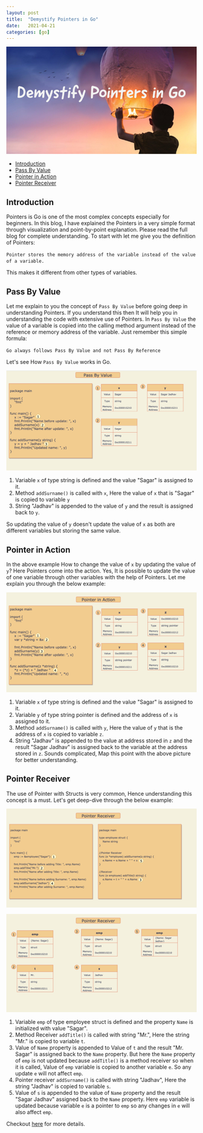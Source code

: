 ```yaml
---
layout: post
title:  "Demystify Pointers in Go"
date:   2021-04-21
categories: [go]
---
```


![Demystify Pointers in Go](https://raw.githubusercontent.com/sagar-jadhav/sagar-jadhav.github.io/master/static/img/_posts/pointers_go.png)

- [Introduction](#introduction)
- [Pass By Value](#pass-by-value)
- [Pointer in Action](#pointer-in-action)
- [Pointer Receiver](#pointer-receiver)

## Introduction

Pointers is Go is one of the most complex concepts especially for beginners. In this blog, I have explained the Pointers in a very simple format through visualization and point-by-point explanation. Please read the full blog for complete understanding. To start with let me give you the definition of Pointers:

``
Pointer stores the memory address of the variable instead of the value of a variable. 
``

This makes it different from other types of variables.

## Pass By Value

Let me explain to you the concept of `Pass By Value` before going deep in understanding Pointers. If you understand this then It will help you in understanding the code with extensive use of Pointers. In `Pass By Value` the value of a variable is copied into the calling method argument instead of the reference or memory address of the variable. Just remember this simple formula:

``
 Go always follows Pass By Value and not Pass By Reference
``

Let's see How `Pass By Value` works in Go.

![Pass By Value](https://raw.githubusercontent.com/sagar-jadhav/sagar-jadhav.github.io/master/static/img/_posts/pass_by_value.png)

1. Variable `x` of type string is defined and the value "Sagar" is assigned to it.
2. Method `addSurname()` is called with `x`, Here the value of `x` that is "Sagar" is copied to variable `y`
3. String "Jadhav" is appended to the value of `y` and the result is assigned back to `y`.

So updating the value of `y` doesn't update the value of `x` as both are different variables but storing the same value.

## Pointer in Action

In the above example How to change the value of `x` by updating the value of `y`? Here Pointers come into the action. Yes, It is possible to update the value of one variable through other variables with the help of Pointers. Let me explain you through the below example:

![Pointer in Action](https://raw.githubusercontent.com/sagar-jadhav/sagar-jadhav.github.io/master/static/img/_posts/pointer_in_action.png)

1. Variable `x` of type string is defined and the value "Sagar" is assigned to it.
2. Variable `y` of type string pointer is defined and the address of `x` is assigned to it.
3. Method `addSurname()` is called with `y`, Here the value of `y` that is the address of `x` is copied to variable `z`.
4. String "Jadhav" is appended to the value at address stored in `z` and the result "Sagar Jadhav" is assigned back to the variable at the address stored in `z`. Sounds complicated, Map this point with the above picture for better understanding.

## Pointer Receiver

The use of Pointer with Structs is very common, Hence understanding this concept is a must. Let's get deep-dive through the below example:

![Pointer Receiver](https://raw.githubusercontent.com/sagar-jadhav/sagar-jadhav.github.io/master/static/img/_posts/pointer_receiver_1.png)

![Pointer Receiver](https://raw.githubusercontent.com/sagar-jadhav/sagar-jadhav.github.io/master/static/img/_posts/pointer_receiver_2.png)

1. Variable `emp` of type employee struct is defined and the property `Name` is initialized with value "Sagar".
2. Method Receiver `addTitle()` is called with string "Mr.", Here the string "Mr." is copied to variable `t`.
3. Value of `Name` property is appended to Value of `t` and the result "Mr. Sagar" is assigned back to the `Name` property. But here the `Name` property of `emp` is not updated because `addTitle()` is a method receiver so when it is called, Value of `emp` variable is copied to another variable `e`. So any update `e` will not affect `emp`.
4. Pointer receiver `addSurname()` is called with string "Jadhav", Here the string "Jadhav" is copied to variable `s`.
5. Value of `s` is appended to the value of `Name` property and the result "Sagar Jadhav" assigned back to the `Name` property. Here `emp` variable is updated because variable `e` is a pointer to `emp` so any changes in `e` will also affect `emp`.

Checkout [here](https://tour.golang.org/methods/4) for more details. 